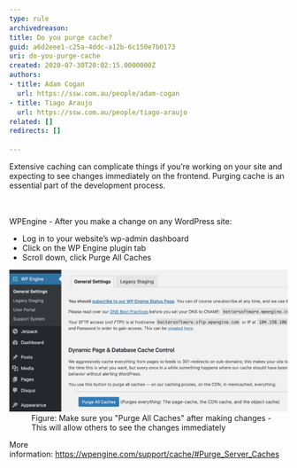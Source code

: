```yaml
---
type: rule
archivedreason: 
title: Do you purge cache?
guid: a6d2eee1-c25a-4ddc-a12b-6c150e7b0173
uri: do-you-purge-cache
created: 2020-07-30T20:02:15.0000000Z
authors:
- title: Adam Cogan
  url: https://ssw.com.au/people/adam-cogan
- title: Tiago Araujo
  url: https://ssw.com.au/people/tiago-araujo
related: []
redirects: []

---
```



Extensive caching can complicate things if you’re working on your site and expecting to see changes immediately on the frontend. Purging cache is an essential part of the development process.<br>
<br><excerpt class='endintro'></excerpt><br>
<p>​WPEngine - After you make a change on any WordPress site:</p><p></p><ul><li>Log in to your website’s wp-admin dashboard</li><li>Click on the WP Engine plugin tab</li><li>Scroll down, click Purge All Caches ​</li></ul><dl class="image"><dt><img src="purge-cache-wpengine-wordpress.png" alt="purge-cache-wpengine-wordpress.png" style="width:750px;" /></dt><dd>Figure: Make sure you "Purge All Caches​" after making changes - This will allow others to see the changes immediately<br></dd></dl><p>More information: <a href="https://wpengine.com/support/cache/#Purge_Server_Caches">https://wpengine.com/support/cache/#Purge_Server_Caches</a><br></p>


